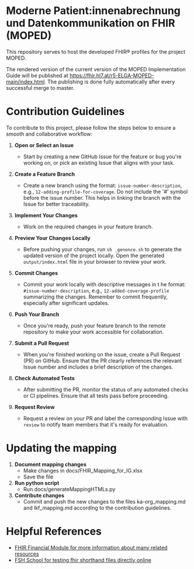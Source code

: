 # Moderne Patient:innenabrechnung und Datenkommunikation on FHIR (MOPED)
This repository serves to host the developed FHIR® profiles for the project MOPED.

The rendered version of the current version of the MOPED Implementation Guide will be published at https://fhir.hl7.at/r5-ELGA-MOPED-main/index.html. The publishing is done fully automatically after every successful merge to master.


# Contribution Guidelines

To contribute to this project, please follow the steps below to ensure a smooth and collaborative workflow:

1. **Open or Select an Issue**  
   - Start by creating a new GitHub Issue for the feature or bug you're working on, or pick an existing Issue that aligns with your task.

2. **Create a Feature Branch**  
   - Create a new branch using the format: `issue-number-description`, e.g., `12-adding-profile-for-coverage`. Do not include the '#' symbol before the issue number. This helps in linking the branch with the Issue for better traceability.

3. **Implement Your Changes**  
   - Work on the required changes in your feature branch. 

4. **Preview Your Changes Locally**  
   - Before pushing your changes, run `sh _genonce.sh` to generate the updated version of the project locally. Open the generated `output/index.html` file in your browser to review your work.

5. **Commit Changes**  
   - Commit your work locally with descriptive messages in t he format: `#issue-number-description`, e.g., `12-added-coverage-profile` summarizing the changes. Remember to commit frequently, especially after significant updates.

6. **Push Your Branch**  
   - Once you're ready, push your feature branch to the remote repository to make your work accessible for collaboration.

7. **Submit a Pull Request**  
   - When you're finished working on the issue, create a Pull Request (PR) on GitHub. Ensure that the PR clearly references the relevant Issue number and includes a brief description of the changes.

8. **Check Automated Tests**  
   - After submitting the PR, monitor the status of any automated checks or CI pipelines. Ensure that all tests pass before proceeding.

9. **Request Review**  
   - Request a review on your PR and label the corresponding Issue with `review` to notify team members that it's ready for evaluation.

# Updating the mapping

1. **Document mapping changes**  
   - Make changes in docs/FHIR_Mapping_for_IG.xlsx
   - Save the file
2. **Run python script**
   - Run docs/generateMappingHTMLs.py
3. **Contribute changes**
   - Commit and push the new changes to the files ka-org_mapping.md and lkf_mapping.md according to the contribution guidelines.

# Helpful References

- [FHIR Financial Module for more information about many related resources](https://www.hl7.org/fhir/financial-module.html)
- [FSH School for testing fhir shorthand files directly online](https://fshonline.fshschool.org/)


